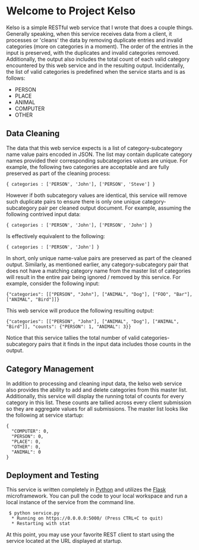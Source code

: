 # Welcome to Project Kelso

Kelso is a simple RESTful web service that I wrote that does a couple things. Generally speaking, when this service 
receives data from a client, it processes or 'cleans' the data by removing duplicate entries and invalid categories 
(more on categories in a moment). The order of the entries in the input is preserved, with the duplicates and 
invalid categories removed. Additionally, the output also includes the total count of each valid category encountered
by this web service and in the resulting output. Incidentally, the list of valid categories is predefined when the
service starts and is as follows:

* PERSON
* PLACE
* ANIMAL
* COMPUTER
* OTHER

## Data Cleaning

The data that this web service expects is a list of category-subcategory name value pairs encoded in JSON. The list may 
contain duplicate category names provided their corresponding subcategories values are unique. For example, the 
following two categories are acceptable and are fully preserved as part of the cleaning process:

```
{ categories : ['PERSON', 'John'], ['PERSON', 'Steve'] }
```

However if both subcategory values are identical, this service will remove such duplicate pairs to ensure there is 
only one unique category-subcategory pair per cleaned output document. For example, assuming the following contrived
input data:

```
{ categories : ['PERSON', 'John'], ['PERSON', 'John'] }
```

Is effectively equivalent to the following:

```
{ categories : ['PERSON', 'John'] }
```
 
In short, only unique name-value pairs are preserved as part of the cleaned output. Similarly, as mentioned earlier,
any category-subcategory pair that does not have a matching category name from the master list of categories will 
result in the entire pair being ignored / removed by this service. For example, consider the following input:

```
{"categories": [["PERSON", "John"], ["ANIMAL", "Dog"], ["FOO", "Bar"], ["ANIMAL", "Bird"]]}
```

This web service will produce the following resulting output:

```
{"categories": [["PERSON", "John"], ["ANIMAL", "Dog"], ["ANIMAL", "Bird"]], "counts": {"PERSON": 1, "ANIMAL": 3}}
```

Notice that this service tallies the total number of valid categories-subcategory pairs that it finds in the input 
data includes those counts in the output.

## Category Management

In addition to processing and cleaning input data, the kelso web service also provides the ability to add and delete 
categories from this master list. Additionally, this service will display the running total of counts for every 
category in this list. These counts are tallied across every client submission so they are aggregate values for all
submissions. The master list looks like the following at service startup:

```
{
  "COMPUTER": 0,
  "PERSON": 0,
  "PLACE": 0,
  "OTHER": 0,
  "ANIMAL": 0
}
```

## Deployment and Testing

This service is written completely in [Python](https://www.python.org/) and utilizes the [Flask](http://flask.pocoo.org/)
microframework. You can pull the code to your local workspace and run a local instance of the service from the command
line.

```
 $ python service.py
  * Running on https://0.0.0.0:5000/ (Press CTRL+C to quit)
  * Restarting with stat
``` 

At this point, you may use your favorite REST client to start using the service located at the URL displayed at startup.
